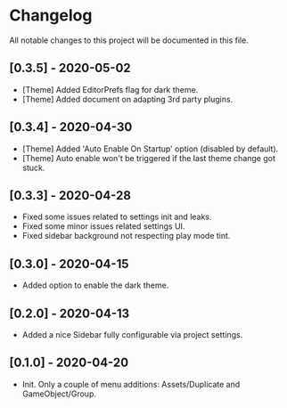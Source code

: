 # Changelog

All notable changes to this project will be documented in this file.

## [0.3.5] - 2020-05-02

- [Theme] Added EditorPrefs flag for dark theme.
- [Theme] Added document on adapting 3rd party plugins.

## [0.3.4] - 2020-04-30

- [Theme] Added 'Auto Enable On Startup' option (disabled by default).
- [Theme] Auto enable won't be triggered if the last theme change got stuck.

## [0.3.3] - 2020-04-28

- Fixed some issues related to settings init and leaks.
- Fixed some minor issues related settings UI.
- Fixed sidebar background not respecting play mode tint.

## [0.3.0] - 2020-04-15

- Added option to enable the dark theme.

## [0.2.0] - 2020-04-13

- Added a nice Sidebar fully configurable via project settings.

## [0.1.0] - 2020-04-20

- Init. Only a couple of menu additions: Assets/Duplicate and GameObject/Group.

